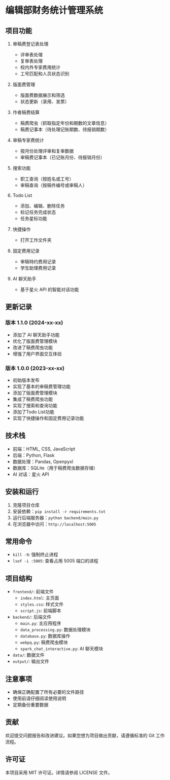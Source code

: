 # 编辑部财务统计管理系统

## 项目功能

1. 审稿费登记表处理
   - 评审表处理
   - 复审表处理
   - 校内外专家费用统计
   - 工号匹配和人员状态识别

2. 版面费管理
   - 版面费数据展示和筛选
   - 状态更新（录用、发票）

3. 作者稿费结算
   - 稿费爬虫（抓取指定年份和期数的文章信息）
   - 稿费记事本（待处理记账期数、待报销期数）

4. 审稿专家费统计
   - 按月份处理评审和复审数据
   - 审稿费记事本（已记账月份、待报销月份）

5. 搜索功能
   - 职工查询（按姓名或工号）
   - 审稿查询（按稿件编号或审稿人）

6. Todo List
   - 添加、编辑、删除任务
   - 标记任务完成状态
   - 任务星标功能

7. 快捷操作
   - 打开工作文件夹

8. 固定费用记录
   - 审稿特约费用记录
   - 学生助理费用记录

9. AI 聊天助手
   - 基于星火 API 的智能对话功能

## 更新记录

### 版本 1.1.0 (2024-xx-xx)

- 添加了 AI 聊天助手功能
- 优化了版面费管理模块
- 改进了稿费爬虫功能
- 增强了用户界面交互体验

### 版本 1.0.0 (2023-xx-xx)

- 初始版本发布
- 实现了基本的审稿费管理功能
- 添加了版面费管理模块
- 集成了稿费爬虫功能
- 实现了搜索和查询功能
- 添加了Todo List功能
- 实现了快捷操作和固定费用记录功能

## 技术栈

- 前端：HTML, CSS, JavaScript
- 后端：Python, Flask
- 数据处理：Pandas, Openpyxl
- 数据库：SQLite（用于稿费爬虫数据存储）
- AI 对话：星火 API

## 安装和运行

1. 克隆项目仓库
2. 安装依赖：`pip install -r requirements.txt`
3. 运行后端服务器：`python backend/main.py`
4. 在浏览器中访问：`http://localhost:5005`

## 常用命令

- `kill -9`: 强制终止进程
- `lsof -i :5005`: 查看占用 5005 端口的进程

## 项目结构

- `frontend/`: 前端文件
  - `index.html`: 主页面
  - `styles.css`: 样式文件
  - `script.js`: 前端脚本
- `backend/`: 后端文件
  - `main.py`: 主应用程序
  - `data_processing.py`: 数据处理模块
  - `database.py`: 数据库操作
  - `webpq.py`: 稿费爬虫模块
  - `spark_chat_interactive.py`: AI 聊天模块
- `data/`: 数据文件
- `output/`: 输出文件

## 注意事项

- 确保正确配置了所有必要的文件路径
- 使用前请仔细阅读使用说明
- 定期备份重要数据

## 贡献

欢迎提交问题报告和改进建议。如果您想为项目做出贡献，请遵循标准的 Git 工作流程。

## 许可证

本项目采用 MIT 许可证。详情请参阅 LICENSE 文件。
